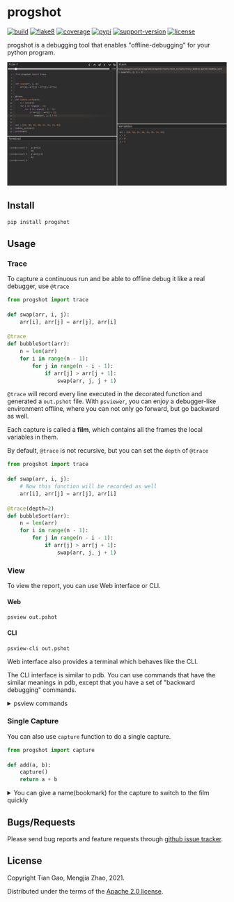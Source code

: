 # progshot
[![build](https://github.com/gaogaotiantian/progshot/workflows/build/badge.svg)](https://github.com/gaogaotiantian/progshot/actions?query=workflow%3Abuild)  [![flake8](https://github.com/gaogaotiantian/progshot/workflows/lint/badge.svg)](https://github.com/gaogaotiantian/progshot/actions?query=workflow%3ALint)  [![coverage](https://img.shields.io/codecov/c/github/gaogaotiantian/progshot)](https://codecov.io/gh/gaogaotiantian/progshot)  [![pypi](https://img.shields.io/pypi/v/progshot.svg)](https://pypi.org/project/progshot/)  [![support-version](https://img.shields.io/pypi/pyversions/progshot)](https://img.shields.io/pypi/pyversions/progshot)  [![license](https://img.shields.io/github/license/gaogaotiantian/progshot)](https://github.com/gaogaotiantian/progshot/blob/master/LICENSE)

progshot is a debugging tool that enables "offline-debugging" for your python program.

[![example_img](https://github.com/gaogaotiantian/progshot/blob/master/img/example.png)](https://github.com/gaogaotiantian/progshot/blob/master/img/example.png)

## Install

```
pip install progshot
```

## Usage

### Trace

To capture a continuous run and be able to offline debug it like a real debugger, use ``@trace``

```python
from progshot import trace

def swap(arr, i, j):
    arr[i], arr[j] = arr[j], arr[i]

@trace
def bubbleSort(arr):
    n = len(arr)
    for i in range(n - 1):
        for j in range(n - i - 1):
            if arr[j] > arr[j + 1]:
                swap(arr, j, j + 1)
```

``@trace`` will record every line executed in the decorated function and generated a ``out.pshot`` file. With ``psviewer``,
you can enjoy a debugger-like environment offline, where you can not only go forward, but go backward as well.

Each capture is called a **film**, which contains all the frames the local variables in them.

By default, ``@trace`` is not recursive, but you can set the ``depth`` of ``@trace``

```python
from progshot import trace

def swap(arr, i, j):
    # Now this function will be recorded as well
    arr[i], arr[j] = arr[j], arr[i]

@trace(depth=2)
def bubbleSort(arr):
    n = len(arr)
    for i in range(n - 1):
        for j in range(n - i - 1):
            if arr[j] > arr[j + 1]:
                swap(arr, j, j + 1)
```

### View

To view the report, you can use Web interface or CLI.

#### Web

```
psview out.pshot
```

#### CLI

```
psview-cli out.pshot
```

Web interface also provides a terminal which behaves like the CLI.

The CLI interface is similar to pdb. You can use commands that have the similar meanings in pdb, except
that you have a set of "backward debugging" commands.

<details>
<summary>psview commands</summary>

* p _expression_ - print eval of expression
* pp _expression_ - pretty print eval of expression with `objprint`
* w(here) - show stack trace
* u(p) [_count_] - move the current frame _count_ levels up (to older frame)
* d(own) [_count_] - move the current frame _count_ levels down (to later frame)
* n(ext) - go to next line in current function if possible, otherwise next film
* b(ack) - go to previous line in current function if possible, otherwise previous film
* s(tep) - go to next film
* s(tep)b(ack) - go to previous film
* r(eturn) - go to the next film when the current function returns
* r(eturn)b(ack) - go to the previous film before the current function enters
* unt(il) [_lineno_] - go forward until the line with a number that's >= _lineno_ is reached
* unt(il)b(ack) [_lineno_] - go backward until the line with a number that's <= _lineno_ is reached
* g(oto) [_bookmark_] - goto _bookmark_ film. _bookmark_ can be film index or film name
* l(ist) [_lineno_] - show source code around _lineno_
* ll - show full source code of existing frame

</details>

### Single Capture

You can also use ``capture`` function to do a single capture.

```python
from progshot import capture

def add(a, b):
    capture()
    return a + b
```

<details>

<summary> You can give a name(bookmark) for the capture to switch to the film quickly </summary>

Do not use space in ``name``

```python
from progshot import capture

def add(a, b):
    capture(name="cap_in_add")
    return a + b
```

</details>

## Bugs/Requests

Please send bug reports and feature requests through [github issue tracker](https://github.com/gaogaotiantian/progshot/issues).

## License

Copyright Tian Gao, Mengjia Zhao, 2021.

Distributed under the terms of the  [Apache 2.0 license](https://github.com/gaogaotiantian/progshot/blob/master/LICENSE).
